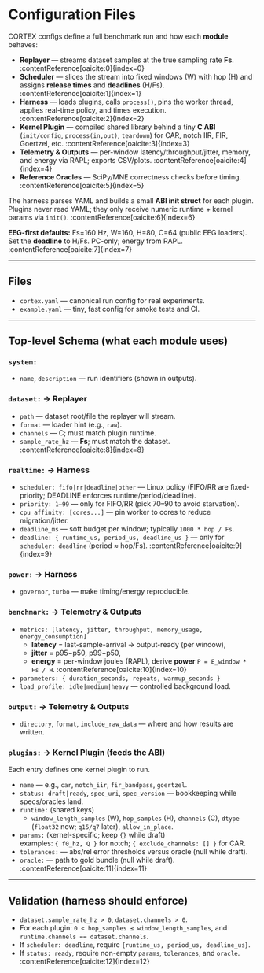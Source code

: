 # Configuration Files

CORTEX configs define a full benchmark run and how each **module** behaves:

- **Replayer** — streams dataset samples at the true sampling rate **Fs**. :contentReference[oaicite:0]{index=0}
- **Scheduler** — slices the stream into fixed windows (W) with hop (H) and assigns **release times** and **deadlines** (H/Fs). :contentReference[oaicite:1]{index=1}
- **Harness** — loads plugins, calls `process()`, pins the worker thread, applies real-time policy, and times execution. :contentReference[oaicite:2]{index=2}
- **Kernel Plugin** — compiled shared library behind a tiny **C ABI** (`init/config`, `process(in,out)`, `teardown`) for CAR, notch IIR, FIR, Goertzel, etc. :contentReference[oaicite:3]{index=3}
- **Telemetry & Outputs** — per-window latency/throughput/jitter, memory, and energy via RAPL; exports CSV/plots. :contentReference[oaicite:4]{index=4}
- **Reference Oracles** — SciPy/MNE correctness checks before timing. :contentReference[oaicite:5]{index=5}

The harness parses YAML and builds a small **ABI init struct** for each plugin. Plugins never read YAML; they only receive numeric runtime + kernel params via `init()`. :contentReference[oaicite:6]{index=6}

**EEG-first defaults:** Fs=160 Hz, W=160, H=80, C=64 (public EEG loaders). Set the **deadline** to H/Fs. PC-only; energy from RAPL. :contentReference[oaicite:7]{index=7}

---

## Files
- `cortex.yaml` — canonical run config for real experiments.
- `example.yaml` — tiny, fast config for smoke tests and CI.

---

## Top-level Schema (what each module uses)

### `system:`
- `name`, `description` — run identifiers (shown in outputs).

### `dataset:`  → **Replayer**
- `path` — dataset root/file the replayer will stream.
- `format` — loader hint (e.g., `raw`).
- `channels` — C; must match plugin runtime.
- `sample_rate_hz` — **Fs**; must match the dataset. :contentReference[oaicite:8]{index=8}

### `realtime:`  → **Harness**
- `scheduler: fifo|rr|deadline|other` — Linux policy (FIFO/RR are fixed-priority; DEADLINE enforces runtime/period/deadline).
- `priority: 1–99` — only for FIFO/RR (pick 70–90 to avoid starvation).
- `cpu_affinity: [cores...]` — pin worker to cores to reduce migration/jitter.
- `deadline_ms` — soft budget per window; typically `1000 * hop / Fs`.
- `deadline: { runtime_us, period_us, deadline_us }` — only for `scheduler: deadline` (period ≈ hop/Fs). :contentReference[oaicite:9]{index=9}

### `power:`  → **Harness**
- `governor`, `turbo` — make timing/energy reproducible.

### `benchmark:`  → **Telemetry & Outputs**
- `metrics: [latency, jitter, throughput, memory_usage, energy_consumption]`
  - **latency** = last-sample-arrival → output-ready (per window),
  - **jitter** = p95−p50, p99−p50,
  - **energy** = per-window joules (RAPL), derive **power** `P = E_window * Fs / H`. :contentReference[oaicite:10]{index=10}
- `parameters: { duration_seconds, repeats, warmup_seconds }`
- `load_profile: idle|medium|heavy` — controlled background load.

### `output:`  → **Telemetry & Outputs**
- `directory`, `format`, `include_raw_data` — where and how results are written.

### `plugins:`  → **Kernel Plugin** (feeds the ABI)
Each entry defines one kernel plugin to run.
- `name` — e.g., `car`, `notch_iir`, `fir_bandpass`, `goertzel`.
- `status: draft|ready`, `spec_uri`, `spec_version` — bookkeeping while specs/oracles land.
- `runtime:` (shared keys)
  - `window_length_samples` (W), `hop_samples` (H), `channels` (C), `dtype` (`float32` now; `q15/q7` later), `allow_in_place`.
- `params:` (kernel-specific; keep `{}` while draft)  
  examples: `{ f0_hz, Q }` for notch; `{ exclude_channels: [] }` for CAR.
- `tolerances:` — abs/rel error thresholds versus oracle (null while draft).
- `oracle:` — path to gold bundle (null while draft). :contentReference[oaicite:11]{index=11}

---

## Validation (harness should enforce)
- `dataset.sample_rate_hz > 0`, `dataset.channels > 0`.
- For each plugin: `0 < hop_samples ≤ window_length_samples`, and `runtime.channels == dataset.channels`.
- If `scheduler: deadline`, require `{runtime_us, period_us, deadline_us}`.
- If `status: ready`, require non-empty `params`, `tolerances`, and `oracle`. :contentReference[oaicite:12]{index=12}
